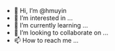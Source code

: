 - 👋 Hi, I’m @hmuyin
- 👀 I’m interested in ...
- 🌱 I’m currently learning ...
- 💞️ I’m looking to collaborate on ...
- 📫 How to reach me ...

<!---
hmuyin/hmuyin is a ✨ special ✨ repository because its `README.md` (this file) appears on your GitHub profile.
You can click the Preview link to take a look at your changes.
--->

